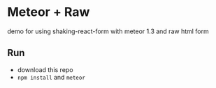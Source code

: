 # Meteor + Raw
demo for using shaking-react-form with meteor 1.3 and raw html form

## Run
- download this repo
- `npm install` and `meteor`